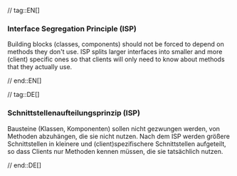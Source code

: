 // tag::EN[]
### Interface Segregation Principle (ISP)

Building blocks (classes, components) should not be forced to depend on methods they
don't use. ISP splits larger interfaces into smaller and more (client) specific
ones so that clients will only need to know about methods that they actually use.

// end::EN[]

// tag::DE[]
### Schnittstellenaufteilungsprinzip (ISP)

Bausteine (Klassen, Komponenten) sollen nicht gezwungen werden, von
Methoden abzuhängen, die sie nicht nutzen. Nach dem ISP werden größere
Schnittstellen in kleinere und (client)spezifischere Schnittstellen
aufgeteilt, so dass Clients nur Methoden
kennen müssen, die sie tatsächlich nutzen.


// end::DE[]

